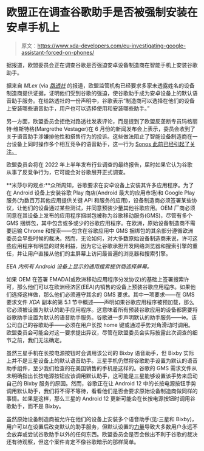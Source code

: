 # 欧盟正在调查谷歌助手是否被强制安装在安卓手机上

> 原文：<https://www.xda-developers.com/eu-investigating-google-assistant-forced-on-phones/>

据报道，欧盟委员会正在调查谷歌是否强迫安卓设备制造商在智能手机上安装谷歌助手。

据来自 *MLex* (via [*路透社*](https://www.reuters.com/technology/google-under-new-eu-antitrust-investigation-mlex-reporter-2021-09-09/) 的报道，欧盟监管机构已经要求多家未透露姓名的设备制造商提供证据，证明他们受到谷歌的强迫，使谷歌助手成为安卓设备上的默认语音助手服务。在给路透社的一份声明中，谷歌表示“制造商可以选择在他们的设备上安装哪些语音助手，用户也可以选择使用和安装哪些助手。”

另一方面，欧盟委员会拒绝对路透社发表评论，而是提到了欧盟反垄断专员玛格丽特·维斯特格(Margrethe Vestager)在 6 月份的新闻发布会上表示，委员会收到了关于语音助手涉嫌排他性和搭售行为的投诉。这些做法阻止了智能设备制造商在一台设备上同时操作多个相互竞争的语音助手，这一行为 [Sonos 此前已经引起了关注。](https://www.xda-developers.com/sonos-demands-amazon-google-voice-interoperability/)

欧盟委员会将在 2022 年上半年发布行业调查的最终报告，届时如果它认为谷歌从事了反竞争行为，它可能会对谷歌展开正式调查。

**米莎尔的观点:**众所周知，谷歌要求在安卓设备上安装其许多应用程序。为了在 Android 设备上安装谷歌 Play 商店(Android 最大的应用市场)和 Google Play 服务(为数百万其他应用提供关键 API 和服务的应用)，设备制造商必须签署某些协议，让他们的设备通过某些测试，并同意预装少量其他谷歌应用。OEM 厂商必须同意在其设备上发布的应用程序捆绑包被称为谷歌移动服务(GMS)，尽管有多个 GMS 捆绑包，其中包含或多或少的谷歌应用程序。在欧洲，原始设备制造商不需要运输 Chrome 和搜索——包含在谷歌应用中 GMS 捆绑包的其余部分遵循欧洲委员会早些时候的裁决。然而，无论如何，对大多数原始设备制造商来说，许可这些应用程序有明显的财务利益，因为它让谷歌承担开发网络浏览器和搜索引擎的重任，并让用户直接从他们的主屏幕上访问最普遍的浏览器和搜索引擎。

*EEA 内所有 Android 设备上显示的通用搜索提供商选择屏幕。*

如果 OEM 在签署 EMADA(或欧洲移动应用程序分发协议)的基础上签署搜索许可，那么他们可以在欧洲经济区(EEA)内销售的设备上预装谷歌应用程序。如果他们选择这样做，那么他们必须遵守其余的 GMS 要求。其中一项要求——在 GMS 要求文件 *XDA* 副本的第 5.1 节中概述——声明如果谷歌应用程序被预加载，那么它必须被设置为默认的助手应用程序。这意味着所有预装谷歌应用的设备都需要将谷歌助手设置为默认的语音助手服务。谷歌进一步声明默认的助手服务——ie。该公司自己的谷歌助手——必须在用户长按 home 键或通过手势对角滑动时调用。欧盟委员会可能会对这一要求提出异议，尽管在欧盟委员会实际披露此次调查的细节之前，我们无法确定。

虽然三星手机在长按电源按钮时会调用该公司的 Bixby 语音助手，但 Bixby 实际上并不是三星设备上的默认语音助手。三星手机仍然将谷歌助手设置为默认的语音助手组件，至少我们检查的在美国销售的手机是这样的。谷歌的 GMS 需求文件从未明确指出长按电源按钮应该调用默认助手，这可能是三星能够设置该手势来启动自己的 Bixby 服务的原因。然而，谷歌正在让 Android 12 中的长按电源按钮手势调用默认助手，我们将不得不等待，看看他们是否会要求原始设备制造商做同样的事情。如果是这样，那么三星的 Android 12 更新可能会在长按电源按钮时调用谷歌助手，而不是 Bixby。

虽然原始设备制造商被允许在他们的设备上安装多个语音助手(见:三星和 Bixby)，用户可以在设置后改变默认的助手服务，但默认设置的[力量](https://en.wikipedia.org/wiki/Default_effect)导致大多数用户永远不会放弃或尝试谷歌助手以外的任何东西。欧盟委员会是否会做出不利于谷歌的裁决还有待观察，但这个案件肯定不像谷歌暗示的那样简单。